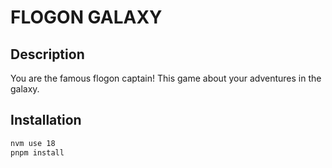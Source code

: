# FLOGON GALAXY

## Description
You are the famous flogon captain!
This game about your adventures in the galaxy.

## Installation
```bash
nvm use 18
pnpm install
```
